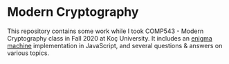 # Modern Cryptography

This repository contains some work while I took COMP543 - Modern Cryptography class in Fall 2020 at Koç University. It includes an [enigma machine](/enigma-machine) implementation in JavaScript, and several questions & answers on various topics.

